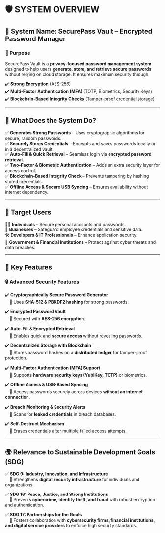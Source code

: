 # 🛡️ SYSTEM OVERVIEW

## 🔐 System Name: **SecurePass Vault – Encrypted Password Manager**

### 🎯 Purpose
SecurePass Vault is a **privacy-focused password management system** designed to help users **generate, store, and retrieve secure passwords** without relying on cloud storage. It ensures maximum security through:  

✔️ **Strong Encryption** (AES-256)  
✔️ **Multi-Factor Authentication (MFA)** (TOTP, Biometrics, Security Keys)  
✔️ **Blockchain-Based Integrity Checks** (Tamper-proof credential storage)  

---

## 🚀 What Does the System Do?
✅ **Generates Strong Passwords** – Uses cryptographic algorithms for secure, random passwords.  
✅ **Securely Stores Credentials** – Encrypts and saves passwords locally or in a decentralized vault.  
✅ **Auto-Fill & Quick Retrieval** – Seamless login via **encrypted password retrieval**.  
✅ **Two-Factor & Biometric Authentication** – Adds an extra security layer for access control.  
✅ **Blockchain-Based Integrity Check** – Prevents tampering by hashing stored credentials.  
✅ **Offline Access & Secure USB Syncing** – Ensures availability without internet dependency.  

---

## 👤 Target Users
👨‍💻 **Individuals** – Secure personal accounts and passwords.  
🏢 **Businesses** – Safeguard employee credentials and sensitive data.  
🛠️ **Developers & IT Professionals** – Enhance application security.  
🏦 **Government & Financial Institutions** – Protect against cyber threats and data breaches.  

---

## 🔑 Key Features
### 🔒 **Advanced Security Features**
✔️ **Cryptographically Secure Password Generator**  
&emsp;🔹 Uses **SHA-512 & PBKDF2 hashing** for strong passwords.  

✔️ **Encrypted Password Vault**  
&emsp;🔹 Secured with **AES-256 encryption**.  

✔️ **Auto-Fill & Encrypted Retrieval**  
&emsp;🔹 Enables quick and **secure access** without revealing passwords.  

✔️ **Decentralized Storage with Blockchain**  
&emsp;🔹 Stores password hashes on a **distributed ledger** for tamper-proof protection.  

✔️ **Multi-Factor Authentication (MFA) Support**  
&emsp;🔹 Supports **hardware security keys (YubiKey, TOTP)** or biometrics.  

✔️ **Offline Access & USB-Based Syncing**  
&emsp;🔹 Access passwords securely across devices **without an internet connection**.  

✔️ **Breach Monitoring & Security Alerts**  
&emsp;🔹 Scans for **leaked credentials** in breach databases.  

✔️ **Self-Destruct Mechanism**  
&emsp;🔹 Erases credentials after multiple failed access attempts.  

---

## 🌍 **Relevance to Sustainable Development Goals (SDG)**
✅ **SDG 9: Industry, Innovation, and Infrastructure**  
&emsp;🔹 Strengthens **digital security infrastructure** for individuals and organizations.  

✅ **SDG 16: Peace, Justice, and Strong Institutions**  
&emsp;🔹 Prevents **cybercrime, identity theft, and fraud** with robust encryption and authentication.  

✅ **SDG 17: Partnerships for the Goals**  
&emsp;🔹 Fosters collaboration with **cybersecurity firms, financial institutions, and digital service providers** to enforce high security standards.  
